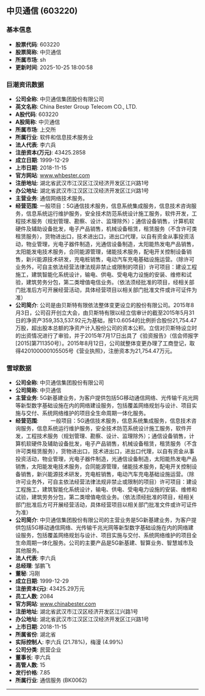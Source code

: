## 中贝通信 (603220)

### 基本信息

- **股票代码**: 603220
- **股票简称**: 中贝通信
- **所属市场**: sh
- **更新时间**: 2025-10-25 18:00:58

### 巨潮资讯数据

- **公司全称**: 中贝通信集团股份有限公司
- **英文名称**: China Bester Group Telecom CO., LTD.
- **A股代码**: 603220
- **A股简称**: 中贝通信
- **所属市场**: 上交所
- **所属行业**: 软件和信息技术服务业
- **法人代表**: 李六兵
- **注册资本(万元)**: 43425.2858
- **成立日期**: 1999-12-29
- **上市日期**: 2018-11-15
- **官方网站**: www.whbester.com
- **注册地址**: 湖北省武汉市江汉区江汉经济开发区江兴路1号
- **办公地址**: 湖北省武汉市江汉区江汉经济开发区江兴路1号
- **主营业务**: 通信网络技术服务。
- **经营范围**: 一般项目：5G通信技术服务，信息系统集成服务，信息技术咨询服务，信息系统运行维护服务，安全技术防范系统设计施工服务，软件开发，工程技术服务（规划管理、勘察、设计、监理除外）；通信设备销售，计算机软硬件及辅助设备批发，电子产品销售，机械设备租赁，租赁服务（不含许可类租赁服务），货物进出口，技术进出口，进出口代理，以自有资金从事投资活动，物业管理，光电子器件制造，光通信设备制造，太阳能热发电产品销售，太阳能发电技术服务，合同能源管理，储能技术服务，配电开关控制设备销售，新兴能源技术研发，充电桩销售，电动汽车充电基础设施运营。（除许可业务外，可自主依法经营法律法规非禁止或限制的项目）许可项目：建设工程施工，建筑智能化系统设计，输电、供电、受电电力设施的安装、维修和试验，建筑劳务分包，第二类增值电信业务。（依法须经批准的项目，经相关部门批准后方可开展经营活动，具体经营项目以相关部门批准文件或许可证件为准）
- **公司简介**: 公司是由贝斯特有限依法整体变更设立的股份有限公司。2015年8月3日，公司召开创立大会，由贝斯特有限以经立信审计的截至2015年5月31日的净资产359,353,537.92元为基础，按1:0.6054的比例折合股份21,754.47万股，超出股本总额的净资产计入股份公司的资本公积。立信对贝斯特设立时的出资情况进行了审验，并于2015年7月17日出具了《验资报告》（信会师报字[2015]第711350号）。2015年8月12日，公司就整体变更办理了工商登记，取得420100000105505号《营业执照》，注册资本为21,754.47万元。

### 雪球数据

- **公司全称**: 中贝通信集团股份有限公司
- **公司简称**: 中贝通信
- **主营业务**: 5G新基建业务，为客户提供包括5G移动通信网络、光传输千兆光网等新型数字基础设施在内的网络建设服务，包括覆盖网络规划与设计、项目实施与交付、系统网络维护的项目全生命周期一体化服务。
- **经营范围**: 　　一般项目：5G通信技术服务，信息系统集成服务，信息技术咨询服务，信息系统运行维护服务，安全技术防范系统设计施工服务，软件开发，工程技术服务（规划管理、勘察、设计、监理除外）；通信设备销售，计算机软硬件及辅助设备批发，电子产品销售，机械设备租赁，租赁服务（不含许可类租赁服务），货物进出口，技术进出口，进出口代理，以自有资金从事投资活动，物业管理，光电子器件制造，光通信设备制造，太阳能热发电产品销售，太阳能发电技术服务，合同能源管理，储能技术服务，配电开关控制设备销售，新兴能源技术研发，充电桩销售，电动汽车充电基础设施运营。（除许可业务外，可自主依法经营法律法规非禁止或限制的项目）许可项目：建设工程施工，建筑智能化系统设计，输电、供电、受电电力设施的安装、维修和试验，建筑劳务分包，第二类增值电信业务。（依法须经批准的项目，经相关部门批准后方可开展经营活动，具体经营项目以相关部门批准文件或许可证件为准）
- **公司简介**: 中贝通信集团股份有限公司的主营业务是5G新基建业务，为客户提供包括5G移动通信网络、光传输千兆光网等新型数字基础设施在内的网络建设服务，包括覆盖网络规划与设计、项目实施与交付、系统网络维护的项目全生命周期一体化服务。公司的主要产品是5G新基建、智算业务、智慧城市及其他服务。
- **法人代表**: 李六兵
- **总经理**: 邹鹏飞
- **董秘**: 冯刚
- **成立日期**: 1999-12-29
- **注册资本(元)**: 43425.29万元
- **员工人数**: 2084
- **官方网站**: www.chinabester.com
- **注册地址**: 湖北省武汉市江汉区经济开发区江兴路1号
- **办公地址**: 湖北省武汉市江汉区江汉经济开发区江兴路1号
- **上市日期**: 2018-11-15
- **所属省份**: 湖北省
- **实际控制人**: 李六兵 (21.78%)，梅漫 (4.99%)
- **公司分类**: 民营企业
- **董事长**: 李六兵
- **高管人数**: 15
- **发行价格**: 7.85
- **所属行业**: 通信服务 (BK0062)

---